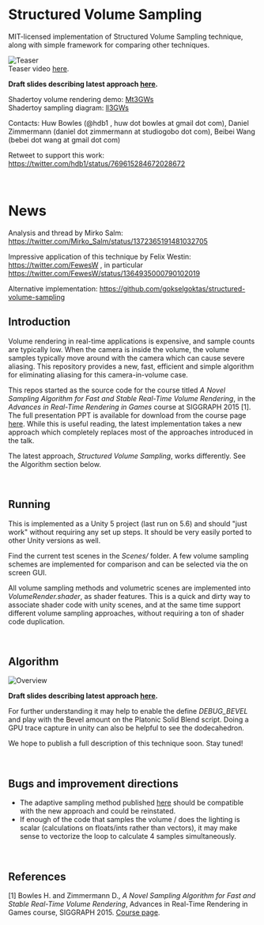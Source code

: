 
# Structured Volume Sampling

MIT-licensed implementation of Structured Volume Sampling technique, along with simple framework for comparing other techniques.

![Teaser](https://raw.githubusercontent.com/huwb/volsample/master/img/teaser.jpg)  
Teaser video [here](https://raw.githubusercontent.com/huwb/volsample/master/img/volrender_800x450_30fps.mp4).

**Draft slides describing latest approach [here](https://raw.githubusercontent.com/huwb/volsample/master/doc/volsample.pptx).**

Shadertoy volume rendering demo: [Mt3GWs](https://www.shadertoy.com/view/Mt3GWs)  
Shadertoy sampling diagram: [ll3GWs](https://www.shadertoy.com/view/ll3GWs)

Contacts: Huw Bowles (@hdb1 , huw dot bowles at gmail dot com), Daniel Zimmermann (daniel dot zimmermann at studiogobo dot com), Beibei Wang (bebei dot wang at gmail dot com)

Retweet to support this work: https://twitter.com/hdb1/status/769615284672028672  

<br/>

# News

Analysis and thread by Mirko Salm: https://twitter.com/Mirko_Salm/status/1372365191481032705

Impressive application of this technique by Felix Westin: https://twitter.com/FewesW , in particular https://twitter.com/FewesW/status/1364935000790102019

Alternative implementation: https://github.com/gokselgoktas/structured-volume-sampling


## Introduction

Volume rendering in real-time applications is expensive, and sample counts are typically low. When the camera is inside the volume, the volume samples typically move around with the camera which can cause severe aliasing. This repository provides a new, fast, efficient and simple algorithm for eliminating aliasing for this camera-in-volume case.

This repos started as the source code for the course titled *A Novel Sampling Algorithm for Fast and Stable Real-Time Volume Rendering*, in the *Advances in Real-Time Rendering in Games* course at SIGGRAPH 2015 [1]. The full presentation PPT is available for download from the course page [here][ADVANCES2015]. While this is useful reading, the latest implementation takes a new approach which completely replaces most of the approaches introduced in the talk.

The latest approach, *Structured Volume Sampling*, works differently. See the Algorithm section below.

<br/>

## Running

This is implemented as a Unity 5 project (last run on 5.6) and should "just work" without requiring any set up steps. It should be very easily ported to other Unity versions as well.

Find the current test scenes in the *Scenes/* folder. A few volume sampling schemes are implemented for comparison and can be selected via the on screen GUI.

All volume sampling methods and volumetric scenes are implemented into *VolumeRender.shader*, as shader features. This is a quick and dirty way to associate shader code with unity scenes, and at the same time support different volume sampling approaches, without requiring a ton of shader code duplication.

<br/>

## Algorithm

![Overview](https://raw.githubusercontent.com/huwb/volsample/master/img/overview.png)  

**Draft slides describing latest approach [here](https://raw.githubusercontent.com/huwb/volsample/master/doc/volsample.pptx).**

For further understanding it may help to enable the define *DEBUG_BEVEL* and play with the Bevel amount on the Platonic Solid Blend script. Doing a GPU trace capture in unity can also be helpful to see the dodecahedron.

We hope to publish a full description of this technique soon. Stay tuned!

<br/>

## Bugs and improvement directions

* The adaptive sampling method published [here][ADVANCES2015] should be compatible with the new approach and could be reinstated.
* If enough of the code that samples the volume / does the lighting is scalar (calculations on floats/ints rather than vectors), it may make sense to vectorize the loop to calculate 4 samples simultaneously.

<br/>

## References

[ADVANCES2015]: http://advances.realtimerendering.com/s2015/index.html "Advances in Real-Time Rendering - SIGGRAPH 2015"

[1] Bowles H. and Zimmermann D., *A Novel Sampling Algorithm for Fast and Stable Real-Time Volume Rendering*, Advances in Real-Time Rendering in Games course, SIGGRAPH 2015. [Course page][ADVANCES2015].
